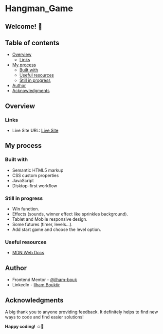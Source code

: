 # Hangman_Game

## Welcome! 👋

## Table of contents

- [Overview](#overview)
  - [Links](#links)
- [My process](#my-process)
  - [Built with](#built-with)
  - [Useful resources](#useful-resources)
  - [Still in progress](#still-in-progress)
- [Author](#author)
- [Acknowledgments](#acknowledgments)


## Overview

### Links

- Live Site URL: [Live Site](https://ilham-bouk.github.io/Hangman_Game/)

## My process

### Built with

- Semantic HTML5 markup
- CSS custom properties
- JavaScript 
- Disktop-first workflow

### Still in progress

 - Win function. 
 - Effects (sounds, winner effect like sprinkles background). 
 - Tablet and Mobile responsive design. 
 - Some futures (timer, levels...). 
 - Add start game and choose the level option. 

### Useful resources

- [MDN Web Docs](https://developer.mozilla.org/en-US/docs/Web/CSS/)

## Author

- Frontend Mentor - [@ilham-bouk](https://www.frontendmentor.io/profile/ilham-bouk)
- LinkedIn - [Ilham Bouktir](https://www.linkedin.com/in/ilham-bouktir-0b266b31b)

## Acknowledgments

A big thank you to anyone providing feedback. It definitely helps to find new ways to code and find easier solutions!

**Happy coding!** ☺️🚀
